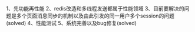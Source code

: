 1、先功能再性能
2、redis改造和多线程发送都属于性能领域
3、目前要解决的问题是多个页面消息同步的机制以及由此引发的同一用户多个session的问题(solved)
4、性能测试
5、系统完善以及bug修复(solved)
